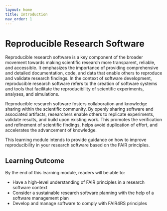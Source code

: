 ```yaml
---
layout: home
title: Introduction
nav_order: 1
---
```


# Reproducible Research Software

Reproducible research software is a key component of the broader movement towards making scientific research more transparent, reliable, and accessible. It emphasizes the importance of providing comprehensive and detailed documentation, code, and data that enable others to reproduce and validate research findings. In the context of software development, reproducible research software refers to the creation of software systems and tools that facilitate the reproducibility of scientific experiments, analyses, and simulations.  

Reproducible research software fosters collaboration and knowledge sharing within the scientific community. By openly sharing software and associated artifacts, researchers enable others to replicate experiments, validate results, and build upon existing work. This promotes the verification and refinement of scientific findings, helps avoid duplication of effort, and accelerates the advancement of knowledge.  

This learning module intends to provide guidance on how to improve reproducibility in your research software based on the FAIR principles.  

## Learning Outcome

By the end of this learning module, readers will be able to:  

- Have a high-level understanding of FAIR principles in a research software context
- Consider a sustainable research software planning with the help of a software management plan
- Develop and manage software to comply with FAIR4RS principles
